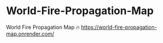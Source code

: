 # World-Fire-Propagation-Map
World Fire Propagation Map 🔥
https://world-fire-propagation-map.onrender.com/
